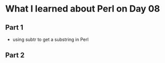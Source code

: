 # What I learned about Perl on Day 08

## Part 1
- using subtr to get a substring in Perl

## Part 2
